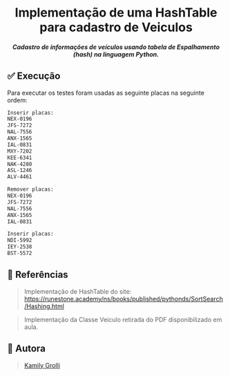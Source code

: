 <h1 align="center">Implementação de uma HashTable para cadastro de Veiculos</h1>
<h5 align="center">Cadastro de informações de veículos usando tabela de Espalhamento (hash) na linguagem Python.</h5>

## :white_check_mark: Execução 
Para executar os testes foram usadas as seguinte placas na seguinte ordem:
```sh
Inserir placas:
NEX-0196
JFS-7272
NAL-7556
ANX-1565
IAL-0831
MXY-7202
KEE-6341
NAK-4280
ASL-1246
ALV-4461

Remover placas:
NEX-0196
JFS-7272
NAL-7556
ANX-1565
IAL-0831

Inserir placas:
NDI-5992
IEY-2538
BST-5572
```

 
 ## :pushpin: Referências
 > Implementação de HashTable do site: https://runestone.academy/ns/books/published/pythonds/SortSearch/Hashing.html

 >Implementação da Classe Veiculo retirada do PDF disponibilizado em aula.

 
 ## :bust_in_silhouette: Autora 
>[Kamily Grolli](https://github.com/KamilyG)
